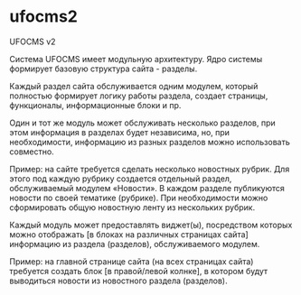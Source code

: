 # ufocms2
UFOCMS v2

Система UFOCMS имеет модульную архитектуру. Ядро 
системы формирует базовую структура сайта - разделы.

Каждый раздел сайта обслуживается одним модулем, который полностью 
формирует логику работы раздела, создает страницы, функционалы, 
информационные блоки и пр.

Один и тот же модуль может обслуживать несколько разделов, при этом 
информация в разделах будет независима, но, при необходимости, 
информацию из разных разделов можно использовать совместно.

Пример: на сайте требуется сделать несколько новостных рубрик. Для 
этого под каждую рубрику создается отдельный раздел, обслуживаемый 
модулем «Новости». В каждом разделе публикуются новости по своей 
тематике (рубрике). При необходимости можно сформировать общую 
новостную ленту из нескольких рубрик.

Каждый модуль может предоставлять виджет(ы), посредством которых можно 
отображать [в блоках на различных страницах сайта] информацию из 
раздела (разделов), обслуживаемого модулем.

Пример: на главной странице сайта (на всех страницах сайта) требуется 
создать блок [в правой/левой колнке], в котором будут выводиться 
новости из новостного раздела (разделов).
